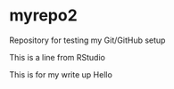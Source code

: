 # myrepo2
Repository for testing my Git/GitHub setup

This is a line from RStudio

This is for my write up
Hello